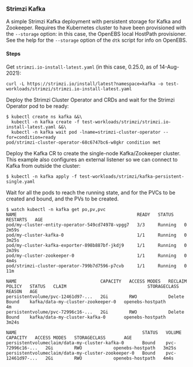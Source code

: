### Strimzi Kafka

A simple Strimzi Kafka deployment with persistent storage for Kafka and Zookeeper. Requires the Kubernetes
cluster to have been provisioned with the `--storage` option: in this case, the OpenEBS local HostPath provisioner.
See the help for the `--storage` option of the `dtk` script for info on OpenEBS.

#### Steps

Get `strimzi.io-install-latest.yaml` (in this case, 0.25.0, as of 14-Aug-2021):
```shell
curl -L https://strimzi.io/install/latest?namespace=kafka -o test-workloads/strimzi/strimzi.io-install-latest.yaml
```

Deploy the Strimzi Cluster Operator and CRDs and wait for the Strimzi Operator pod to be ready:
```shell
$ kubectl create ns kafka &&\
  kubectl -n kafka create -f test-workloads/strimzi/strimzi.io-install-latest.yaml &&\
  kubectl -n kafka wait pod -lname=strimzi-cluster-operator --for=condition=ready 
pod/strimzi-cluster-operator-68c6747bc6-w8gkr condition met
```

Deploy the Kafka CR to create the single-node Kafka/Zookeeper cluster. This example also configures an external listener so we can connect to Kafka from outside the cluster:
```shell
$ kubectl -n kafka apply -f test-workloads/strimzi/kafka-persistent-single.yaml
```

Wait for all the pods to reach the running state, and for the PVCs to be created and bound, and the PVs to be created.
```shell
$ watch kubectl -n kafka get po,pv,pvc
NAME                                              READY   STATUS    RESTARTS   AGE
pod/my-cluster-entity-operator-549cd74978-vpgg7   3/3     Running   0          2m59s
pod/my-cluster-kafka-0                            1/1     Running   0          3m25s
pod/my-cluster-kafka-exporter-898b887bf-jkdj9     1/1     Running   0          2m39s
pod/my-cluster-zookeeper-0                        1/1     Running   0          4m4s
pod/strimzi-cluster-operator-799b7d7596-p7cvb     1/1     Running   0          11m

NAME                                CAPACITY   ACCESS MODES   RECLAIM POLICY   STATUS   CLAIM                               STORAGECLASS       REASON   AGE
persistentvolume/pvc-12461d97-...   2Gi        RWO            Delete           Bound    kafka/data-my-cluster-zookeeper-0   openebs-hostpath            4m
persistentvolume/pvc-72996c16-...   2Gi        RWO            Delete           Bound    kafka/data-my-cluster-kafka-0       openebs-hostpath            3m24s

NAME                                                STATUS   VOLUME             CAPACITY   ACCESS MODES   STORAGECLASS       AGE
persistentvolumeclaim/data-my-cluster-kafka-0       Bound    pvc-72996c16-...   2Gi        RWO            openebs-hostpath   3m25s
persistentvolumeclaim/data-my-cluster-zookeeper-0   Bound    pvc-12461d97-...   2Gi        RWO            openebs-hostpath   4m4s
```
